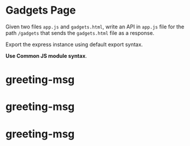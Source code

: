 # Gadgets Page

Given two files `app.js` and `gadgets.html`, write an API in `app.js` file for the path `/gadgets` that sends the `gadgets.html` file as a response.

Export the express instance using default export syntax.

<b>Use Common JS module syntax</b>.
# greeting-msg
# greeting-msg
# greeting-msg
